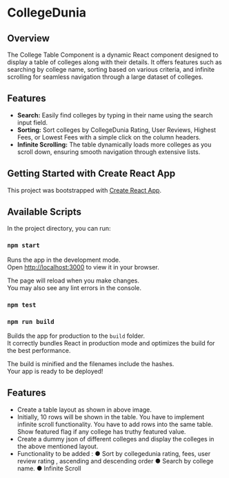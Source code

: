 # CollegeDunia

## Overview

The College Table Component is a dynamic React component designed to display a table of colleges along with their details. It offers features such as searching by college name, sorting based on various criteria, and infinite scrolling for seamless navigation through a large dataset of colleges.

## Features

- **Search:** Easily find colleges by typing in their name using the search input field.
- **Sorting:** Sort colleges by CollegeDunia Rating, User Reviews, Highest Fees, or Lowest Fees with a simple click on the column headers.
- **Infinite Scrolling:** The table dynamically loads more colleges as you scroll down, ensuring smooth navigation through extensive lists.


## Getting Started with Create React App

This project was bootstrapped with [Create React App](https://github.com/facebook/create-react-app).

## Available Scripts

In the project directory, you can run:

### `npm start`

Runs the app in the development mode.\
Open [http://localhost:3000](http://localhost:3000) to view it in your browser.

The page will reload when you make changes.\
You may also see any lint errors in the console.

### `npm test`

### `npm run build`

Builds the app for production to the `build` folder.\
It correctly bundles React in production mode and optimizes the build for the best performance.

The build is minified and the filenames include the hashes.\
Your app is ready to be deployed!

## Features

- Create a table layout as shown in above image.
- Initially, 10 rows will be shown in the table. You have to implement infinite scroll functionality.
  You have to add rows into the same table. Show featured flag if any college has truthy featured
  value.
- Create a dummy json of different colleges and display the colleges in the above mentioned
layout.
- Functionality to be added :
● Sort by collegedunia rating, fees, user review rating , ascending and descending order
● Search by college name.
● Infinite Scroll


